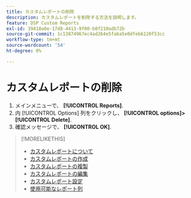 ```yaml
---
title: カスタムレポートの削除
description: カスタムレポートを削除する方法を説明します。
feature: DSP Custom Reports
exl-id: 39418a0e-17d8-4413-9f00-b0f210adb72b
source-git-commit: 1c13874967ec4ad264e5fa6a5e0dfeb6120f53cc
workflow-type: tm+mt
source-wordcount: '54'
ht-degree: 0%

---
```


# カスタムレポートの削除

1. メインメニューで、 **[!UICONTROL Reports]**.
1. 内 [!UICONTROL Options] 列をクリックし、 **[!UICONTROL options]>[!UICONTROL Delete]**.
1. 確認メッセージで、 **[!UICONTROL OK]**.

>[!MORELIKETHIS]
>
>* [カスタムレポートについて](/help/dsp/reports/report-about.md)
>* [カスタムレポートの作成](/help/dsp/reports/report-create.md)
>* [カスタムレポートの複製](/help/dsp/reports/report-copy.md)
>* [カスタムレポートの編集](/help/dsp/reports/report-edit.md)
>* [カスタムレポート設定](/help/dsp/reports/report-settings.md)
>* [使用可能なレポート列](/help/dsp/reports/report-columns.md)

